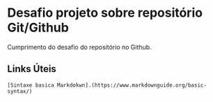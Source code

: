 # Desafio projeto sobre repositório Git/Github
Cumprimento do desafio do repositório no Github.
    
## Links Úteis
    [Sintaxe basica Markdokwn].(https://www.markdownguide.org/basic-syntax/)
    
    

